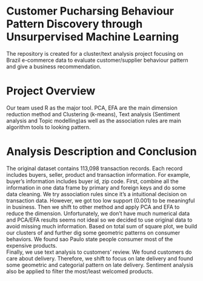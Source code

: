 # Customer Pucharsing Behaviour Pattern Discovery through Unsurpervised Machine Learning
The repository is created for a cluster/text analysis project focusing on Brazil e-commerce data to evaluate customer/supplier behaviour pattern and give a business recommendation.

# Project Overview
Our team used R as the major tool. PCA, EFA  are the main dimension reduction method and Clustering (k-means),  Text analysis (Sentiment analysis and Topic modelling)as well as the association rules are main algorithm  tools to looking pattern. 

# Analysis Description and Conclusion
The original dataset contains 113,098 transaction records. Each record includes buyers, seller, product and transaction information.  For example, buyer’s information includes buyer id, zip code. 
First, combine all the information in one data frame by primary and foreign keys and do some data cleaning.  We try association rules since it’s a intuitional decision on transaction data. However, we got too low support (0.001) to be meaningful in business. 
Then we shift to other method and  apply PCA and EFA to reduce the dimension. Unfortunately, we don’t have much numerical data and PCA/EFA results seems not ideal so we decided to use original data to avoid missing much information. 
Based on total sum of square plot, we build our clusters of and further dig some geometric patterns on consumer behaviors.  We found sao Paulo state people consumer most of the expensive products.  
Finally, we use text analysis to customers’ review. We found customers do care about delivery.  Therefore, we shift to focus on late delivery and found some geometric and categorial pattern on late delivery. Sentiment analysis also be applied to filter the most/least welcomed products. 
